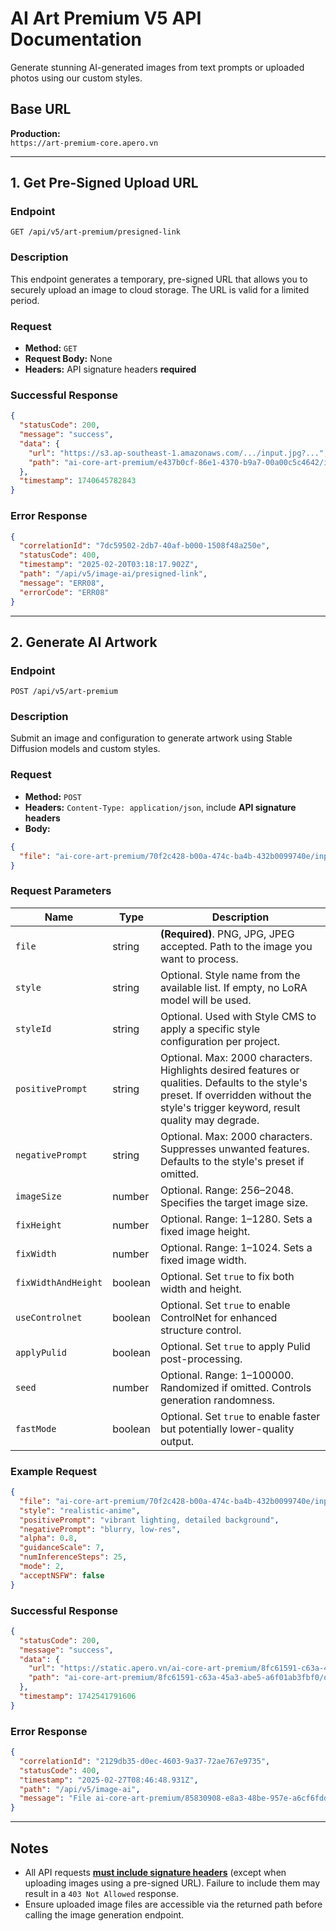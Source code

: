 
# AI Art Premium V5 API Documentation

Generate stunning AI-generated images from text prompts or uploaded photos using our custom styles.

## Base URL

**Production:**  
`https://art-premium-core.apero.vn`

---

## 1. Get Pre-Signed Upload URL

### Endpoint
```
GET /api/v5/art-premium/presigned-link
```

### Description

This endpoint generates a temporary, pre-signed URL that allows you to securely upload an image to cloud storage. The URL is valid for a limited period.

### Request

- **Method:** `GET`
- **Request Body:** None
- **Headers:** API signature headers **required**

### Successful Response

```json
{
  "statusCode": 200,
  "message": "success",
  "data": {
    "url": "https://s3.ap-southeast-1.amazonaws.com/.../input.jpg?...",
    "path": "ai-core-art-premium/e437b0cf-86e1-4370-b9a7-00a00c5c4642/input.jpg"
  },
  "timestamp": 1740645782843
}
```

### Error Response

```json
{
  "correlationId": "7dc59502-2db7-40af-b000-1508f48a250e",
  "statusCode": 400,
  "timestamp": "2025-02-20T03:18:17.902Z",
  "path": "/api/v5/image-ai/presigned-link",
  "message": "ERR08",
  "errorCode": "ERR08"
}
```

---

## 2. Generate AI Artwork

### Endpoint
```
POST /api/v5/art-premium
```

### Description

Submit an image and configuration to generate artwork using Stable Diffusion models and custom styles.

### Request

- **Method:** `POST`
- **Headers:** `Content-Type: application/json`, include **API signature headers**
- **Body:**

```json
{
  "file": "ai-core-art-premium/70f2c428-b00a-474c-ba4b-432b0099740e/input.jpg"
}
```

### Request Parameters

| Name                | Type     | Description |
|---------------------|----------|-------------|
| `file`              | string   | **(Required)**. PNG, JPG, JPEG accepted. Path to the image you want to process. |
| `style`             | string   | Optional. Style name from the available list. If empty, no LoRA model will be used. |
| `styleId`           | string   | Optional. Used with Style CMS to apply a specific style configuration per project. |
| `positivePrompt`    | string   | Optional. Max: 2000 characters. Highlights desired features or qualities. Defaults to the style's preset. If overridden without the style's trigger keyword, result quality may degrade. |
| `negativePrompt`    | string   | Optional. Max: 2000 characters. Suppresses unwanted features. Defaults to the style's preset if omitted. |
| `imageSize`         | number   | Optional. Range: 256–2048. Specifies the target image size. |
| `fixHeight`         | number   | Optional. Range: 1–1280. Sets a fixed image height. |
| `fixWidth`          | number   | Optional. Range: 1–1024. Sets a fixed image width. |
| `fixWidthAndHeight` | boolean  | Optional. Set `true` to fix both width and height. |
| `useControlnet`     | boolean  | Optional. Set `true` to enable ControlNet for enhanced structure control. |
| `applyPulid`        | boolean  | Optional. Set `true` to apply Pulid post-processing. |
| `seed`              | number   | Optional. Range: 1–100000. Randomized if omitted. Controls generation randomness. |
| `fastMode`          | boolean  | Optional. Set `true` to enable faster but potentially lower-quality output. |


### Example Request

```json
{
  "file": "ai-core-art-premium/70f2c428-b00a-474c-ba4b-432b0099740e/input.jpg",
  "style": "realistic-anime",
  "positivePrompt": "vibrant lighting, detailed background",
  "negativePrompt": "blurry, low-res",
  "alpha": 0.8,
  "guidanceScale": 7,
  "numInferenceSteps": 25,
  "mode": 2,
  "acceptNSFW": false
}
```

### Successful Response

```json
{
  "statusCode": 200,
  "message": "success",
  "data": {
    "url": "https://static.apero.vn/ai-core-art-premium/8fc61591-c63a-45a3-abe5-a6f01ab3fbf0/output/0.jpeg",
    "path": "ai-core-art-premium/8fc61591-c63a-45a3-abe5-a6f01ab3fbf0/output/0.jpeg"
  },
  "timestamp": 1742541791606
}
```

### Error Response

```json
{
  "correlationId": "2129db35-d0ec-4603-9a37-72ae767e9735",
  "statusCode": 400,
  "timestamp": "2025-02-27T08:46:48.931Z",
  "path": "/api/v5/image-ai",
  "message": "File ai-core-art-premium/85830908-e8a3-48be-957e-a6cf6fdde3bc/input.jpg does not exist"
}
```

---

## Notes

- All API requests [**must include signature headers**](../security/api-signature.md) (except when uploading images using a pre-signed URL). Failure to include them may result in a `403 Not Allowed` response.
- Ensure uploaded image files are accessible via the returned path before calling the image generation endpoint.
